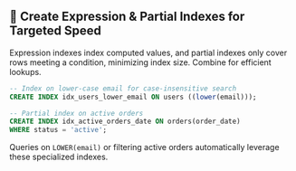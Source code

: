 ## 🚀 Create Expression & Partial Indexes for Targeted Speed
Expression indexes index computed values, and partial indexes only cover rows meeting a condition, minimizing index size. Combine for efficient lookups.

```sql
-- Index on lower-case email for case-insensitive search
CREATE INDEX idx_users_lower_email ON users ((lower(email)));

-- Partial index on active orders
CREATE INDEX idx_active_orders_date ON orders(order_date)
WHERE status = 'active';
```

Queries on `LOWER(email)` or filtering active orders automatically leverage these specialized indexes.